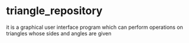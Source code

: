 # triangle_repository
it is a graphical user interface program which can perform operations on triangles whose sides and angles are given
